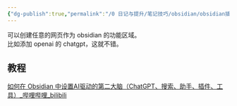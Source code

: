```yaml
---
{"dg-publish":true,"permalink":"/0 日记与提升/笔记技巧/obsidian/obsidian插件/第三方插件/custom frames/","title":"custom frames"}
---
```



可以创建任意的网页作为 obsidian 的功能区域。  
比如添加 openai 的 chatgpt，这就不错。

## 教程
[如何在 Obsidian 中设置AI驱动的第二大脑（ChatGPT、搜索、助手、插件、工具）\_哔哩哔哩\_bilibili](https://www.bilibili.com/video/BV1XX4y1J7gM/?buvid=XY630CE669F34078F341989B1EE06E60B0127&is_story_h5=false&mid=g8UDjEqHIS5oCexxb9oAEQ%3D%3D&p=1&plat_id=116&share_from=ugc&share_medium=android&share_plat=android&share_session_id=cf844fae-57d2-40ae-9f58-8bb890c5fc20&share_source=COPY&share_tag=s_i&timestamp=1690000163&unique_k=lw8CNwy&up_id=3493134570883845&vd_source=20cb3e7c6ad3d64f0eb2d763ff005080)